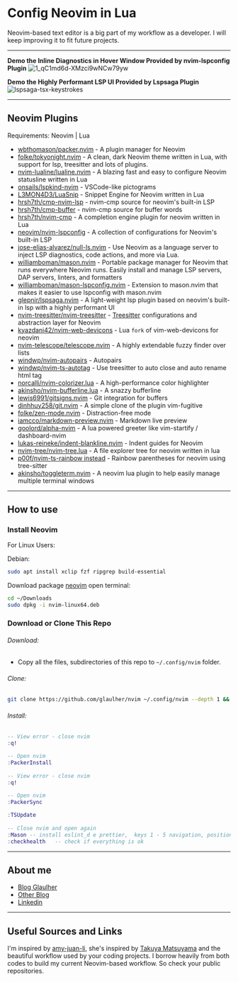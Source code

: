 # Config Neovim in Lua

Neovim-based text editor is a big part of my workflow as a developer. I will keep improving it to fit future projects.

---

**Demo the Inline Diagnostics in Hover Window Provided by nvim-lspconfig Plugin** 
![1_qC1md6d-XMzci9wNCw79yw](https://user-images.githubusercontent.com/93111441/195991340-32713056-2500-4f2e-bd03-4ad845b10f5d.gif)

**Demo the Highly Performant LSP UI Provided by Lspsaga Plugin**  
![lspsaga-tsx-keystrokes](https://user-images.githubusercontent.com/93111441/195991360-6d2949d0-39ae-4c0a-b2b9-2f93e475c6fd.gif)  

---

## Neovim Plugins

Requirements: Neovim | Lua  

- [wbthomason/packer.nvim](https://github.com/wbthomason/packer.nvim) - A plugin manager for Neovim
- [folke/tokyonight.nvim](https://github.com/folke/tokyonight.nvim) - A clean, dark Neovim theme written in Lua, with support for lsp, treesitter and lots of plugins.
- [nvim-lualine/lualine.nvim](https://github.com/nvim-lualine/lualine.nvim) - A blazing fast and easy to configure Neovim statusline written in Lua
- [onsails/lspkind-nvim](https://github.com/onsails/lspkind-nvim) - VSCode-like pictograms
- [L3MON4D3/LuaSnip](https://github.com/L3MON4D3/LuaSnip) - Snippet Engine for Neovim written in Lua
- [hrsh7th/cmp-nvim-lsp](https://github.com/hrsh7th/cmp-nvim-lsp) - nvim-cmp source for neovim's built-in LSP
- [hrsh7th/cmp-buffer](https://github.com/hrsh7th/cmp-buffer) - nvim-cmp source for buffer words
- [hrsh7th/nvim-cmp](https://github.com/hrsh7th/nvim-cmp) - A completion engine plugin for neovim written in Lua
- [neovim/nvim-lspconfig](https://github.com/neovim/nvim-lspconfig) - A collection of configurations for Neovim's built-in LSP
- [jose-elias-alvarez/null-ls.nvim](https://github.com/jose-elias-alvarez/null-ls.nvim) - Use Neovim as a language server to inject LSP diagnostics, code actions, and more via Lua.
- [williamboman/mason.nvim](https://github.com/williamboman/mason.nvim) - Portable package manager for Neovim that runs everywhere Neovim runs. Easily install and manage LSP servers, DAP servers, linters, and formatters
- [williamboman/mason-lspconfig.nvim](https://github.com/williamboman/mason-lspconfig.nvim) - Extension to mason.nvim that makes it easier to use lspconfig with mason.nvim
- [glepnir/lspsaga.nvim](https://github.com/glepnir/lspsaga.nvim) - A light-weight lsp plugin based on neovim's built-in lsp with a highly performant UI
- [nvim-treesitter/nvim-treesitter](https://github.com/nvim-treesitter/nvim-treesitter) - [Treesitter](https://github.com/tree-sitter/tree-sitter) configurations and abstraction layer for Neovim
- [kyazdani42/nvim-web-devicons](https://github.com/kyazdani42/nvim-web-devicons) - Lua `fork` of vim-web-devicons for neovim
- [nvim-telescope/telescope.nvim](https://github.com/nvim-telescope/telescope.nvim) - A highly extendable fuzzy finder over lists
- [windwp/nvim-autopairs](https://github.com/windwp/nvim-autopairs) - Autopairs
- [windwp/nvim-ts-autotag](https://github.com/windwp/nvim-ts-autotag) - Use treesitter to auto close and auto rename html tag
- [norcalli/nvim-colorizer.lua](https://github.com/norcalli/nvim-colorizer.lua) - A high-performance color highlighter
- [akinsho/nvim-bufferline.lua](https://github.com/akinsho/nvim-bufferline.lua) - A snazzy bufferline
- [lewis6991/gitsigns.nvim](https://github.com/lewis6991/gitsigns.nvim) - Git integration for buffers
- [dinhhuy258/git.nvim](https://github.com/dinhhuy258/git.nvim) - A simple clone of the plugin vim-fugitive
- [folke/zen-mode.nvim](https://github.com/folke/zen-mode.nvim) - Distraction-free mode
- [iamcco/markdown-preview.nvim](https://github.com/iamcco/markdown-preview.nvim) - Markdown live preview
- [goolord/alpha-nvim](https://github.com/goolord/alpha-nvim) - A lua powered greeter like vim-startify / dashboard-nvim
- [lukas-reineke/indent-blankline.nvim](https://github.com/lukas-reineke/indent-blankline.nvim) - Indent guides for Neovim
- [nvim-tree/nvim-tree.lua](https://github.com/nvim-tree/nvim-tree.lua) - A file explorer tree for neovim written in lua
- [p00f/nvim-ts-rainbow instead](https://github.com/p00f/nvim-ts-rainbow) - Rainbow parentheses for neovim using tree-sitter
- [akinsho/toggleterm.nvim](https://github.com/akinsho/toggleterm.nvim) -  A neovim lua plugin to help easily manage multiple terminal windows

---

## How to use

### Install Neovim

For Linux Users:

Debian:

```bash
sudo apt install xclip fzf ripgrep build-essential
```

Download package [neovim](https://github.com/neovim/neovim/releases) open terminal:

```bash
cd ~/Downloads
sudo dpkg -i nvim-linux64.deb
```

### Download or Clone This Repo

###### Download:

- Copy all the files, subdirectories of this repo to `~/.config/nvim` folder. 

###### Clone:

```bash
git clone https://github.com/glaulher/nvim ~/.config/nvim --depth 1 && nvim
```

###### Install:

```lua
-- View error - close nvim
:q! 

-- Open nvim  
:PackerInstall
 
-- View error - close nvim
:q!
 
-- Open nvim 
:PackerSync

:TSUpdate
 
-- Close nvim and open again 
:Mason -- install eslint_d e prettier,  keys 1 - 5 navigation, position above package and press i to install.
:checkhealth   -- check if everything is ok
```



---



## About me

- [Blog Glaulher](https://glaulher.github.io/)
- [Other Blog](https://terminaldopenguin.blogspot.com/)
- [Linkedin](https://www.linkedin.com/in/glaulher-medeiros-03799967/)

---

## Useful Sources and Links

I'm inspired by [amy-juan-li](https://github.com/amy-juan-li/nvim-lua), she's inspired by  [Takuya Matsuyama](https://github.com/craftzdog/dotfiles-public) and the beautiful workflow used by your coding projects. I borrow heavily from both codes to build my current Neovim-based workflow. So check your public repositories.

